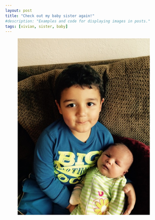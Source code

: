 ```yaml
---
layout: post
title: "Check out my baby sister again!"
#description: "Examples and code for displaying images in posts."
tags: [vivian, sister, baby]
---
```


<figure>
	<img src="/uploads/2015/03/2015-03-09 18.19.18.jpg" alt=""></a>
</figure>

